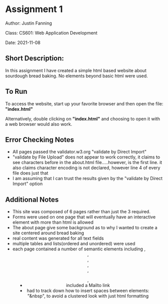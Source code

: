 # Assignment 1

Author: Justin Fanning

Class: CS601: Web Application Development

Date: 2021-11-08



## Short Description:

In this assignment I have created a simple html based website about sourdough bread baking. No elements beyond basic html were used.

## To Run

To access the website, start up your favorite browser and then open the file: <b>"index.html"</b>

Alternatively, double clicking on <b>"index.html"</b> and choosing to open it with a web browser would also work.

## Error Checking Notes
- All pages passed the validator.w3.org "validate by Direct Import"
- "validate by File Upload" does not appear to work correctly, it claims to see characters before <!DOCTYPE html> in the about.html file.....however, <!DOCTYPE html> is the first line. it also claims character encoding is not declared, however line 4 of every file does just that
- I am assuming that I can trust the results given by the "validate by Direct Import" option


## Additional Notes
- This site was composed of 6 pages rather than just the 3 required.
- Forms were used on one page that will eventually have an interactive element with more than html is allowed
- The about page give some background as to why I wanted to create a site centered around bread baking
- real content was generated for all text fields
- multiple tables and lists(ordered and unordered) were used
- each page contained a number of semantic elements including <head>, <header>, <nav>, <main>,<footer>, <figure>, <table>
- included a Mailto link
- had to track down how to insert spaces between elements:  "&nbsp", to avoid a clustered look with just html formatting

